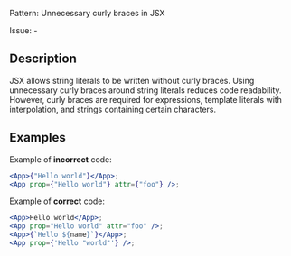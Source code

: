 Pattern: Unnecessary curly braces in JSX

Issue: -

## Description

JSX allows string literals to be written without curly braces. Using unnecessary curly braces around string literals reduces code readability. However, curly braces are required for expressions, template literals with interpolation, and strings containing certain characters.

## Examples

Example of **incorrect** code:
```jsx
<App>{"Hello world"}</App>;
<App prop={"Hello world"} attr={"foo"} />;
```

Example of **correct** code:
```jsx
<App>Hello world</App>;
<App prop="Hello world" attr="foo" />;
<App>{`Hello ${name}`}</App>;
<App prop={'Hello "world"'} />;
```